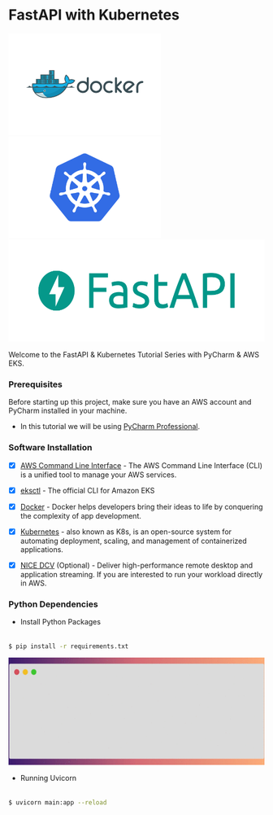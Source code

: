 # FastAPI with Kubernetes
<p float="left">
<img alt="docker" src="./docs/images/docker.svg" height="200">
<img alt="k8s" src="./docs/images/k8s.svg" height="200">
<img alt="fastapi" src="./docs/images/fastapi-logo.png" height="200">
</p>
Welcome to the FastAPI & Kubernetes Tutorial Series with PyCharm & AWS EKS.

### Prerequisites 

Before starting up this project, make sure you have an AWS account and 
PyCharm installed in your machine.

* In this tutorial we will be using [PyCharm Professional](https://www.jetbrains.com/pycharm/).


### Software Installation

- [x] [AWS Command Line Interface](https://aws.amazon.com/cli/) - The AWS Command Line Interface (CLI) is a unified tool to manage your AWS services.


- [x] [eksctl](https://eksctl.io/) - The official CLI for Amazon EKS


- [x] [Docker](https://www.docker.com/) - Docker helps developers bring their ideas to life by conquering the complexity of app development.


- [x] [Kubernetes](https://kubernetes.io/) - also known as K8s, is an 
 open-source system for automating deployment, scaling, and management of containerized applications.


- [x] [NICE DCV](https://www.nice-dcv.com/) (Optional) - Deliver high-performance remote desktop and application streaming. If 
you are interested to run your workload directly in AWS.



### Python Dependencies

- Install Python Packages

```bash

$ pip install -r requirements.txt

```

![requirements-install](./docs/images/requirements.gif)

- Running Uvicorn

```bash

$ uvicorn main:app --reload

```